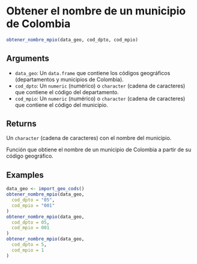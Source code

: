 # Obtener el nombre de un municipio de Colombia

```r
obtener_nombre_mpio(data_geo, cod_dpto, cod_mpio)
```

## Arguments

- `data_geo`: Un `data.frame` que contiene los códigos geográficos (departamentos y municipios de Colombia).
- `cod_dpto`: Un `numeric` (numérico) o `character` (cadena de caracteres) que contiene el código del departamento.
- `cod_mpio`: Un `numeric` (numérico) o `character` (cadena de caracteres) que contiene el código del municipio.

## Returns

Un `character` (cadena de caracteres) con el nombre del municipio.

Función que obtiene el nombre de un municipio de Colombia a partir de su código geográfico.

## Examples

```r
data_geo <- import_geo_cods()
obtener_nombre_mpio(data_geo,
  cod_dpto = "05",
  cod_mpio = "001"
)
obtener_nombre_mpio(data_geo,
  cod_dpto = 05,
  cod_mpio = 001
)
obtener_nombre_mpio(data_geo,
  cod_dpto = 5,
  cod_mpio = 1
)
```
